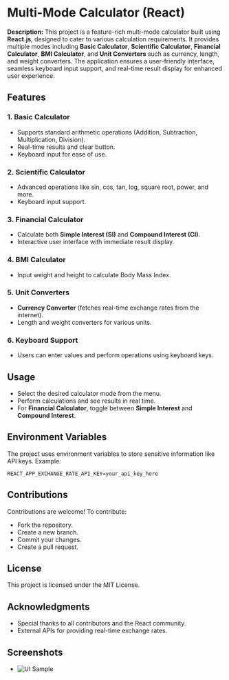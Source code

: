 # Multi-Mode Calculator (React)

**Description:**
This project is a feature-rich multi-mode calculator built using **React.js**, designed to cater to various calculation requirements. It provides multiple modes including **Basic Calculator**, **Scientific Calculator**, **Financial Calculator**, **BMI Calculator**, and **Unit Converters** such as currency, length, and weight converters. The application ensures a user-friendly interface, seamless keyboard input support, and real-time result display for enhanced user experience.

## Features

### 1. Basic Calculator
- Supports standard arithmetic operations (Addition, Subtraction, Multiplication, Division).
- Real-time results and clear button.
- Keyboard input for ease of use.

### 2. Scientific Calculator
- Advanced operations like sin, cos, tan, log, square root, power, and more.
- Keyboard input support.

### 3. Financial Calculator
- Calculate both **Simple Interest (SI)** and **Compound Interest (CI)**.
- Interactive user interface with immediate result display.

### 4. BMI Calculator
- Input weight and height to calculate Body Mass Index.

### 5. Unit Converters
- **Currency Converter** (fetches real-time exchange rates from the internet).
- Length and weight converters for various units.

### 6. Keyboard Support
- Users can enter values and perform operations using keyboard keys.
  
## Usage
- Select the desired calculator mode from the menu.
- Perform calculations and see results in real time.
- For **Financial Calculator**, toggle between **Simple Interest** and **Compound Interest**.

## Environment Variables
The project uses environment variables to store sensitive information like API keys. Example:
```env
REACT_APP_EXCHANGE_RATE_API_KEY=your_api_key_here
```

## Contributions
Contributions are welcome! To contribute:
- Fork the repository.
- Create a new branch.
- Commit your changes.
- Create a pull request.

## License
This project is licensed under the MIT License.

## Acknowledgments
- Special thanks to all contributors and the React community.
- External APIs for providing real-time exchange rates.

## Screenshots
- ![UI Sample](https://iili.io/2DGNcb9.md.png")
